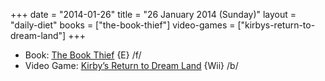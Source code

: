 +++
date = "2014-01-26"
title = "26 January 2014 (Sunday)"
layout = "daily-diet"
books = ["the-book-thief"]
video-games = ["kirbys-return-to-dream-land"]
+++

<ul>
<li class="entry books">Book: <a href="/books/the-book-thief">The Book Thief</a> {E} /f/</li>
<li class="entry video-games">Video Game: <a href="/video-games/kirbys-return-to-dream-land">Kirby’s Return to Dream Land</a> {Wii} /b/</li>
</ul>